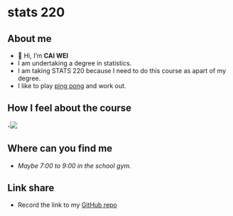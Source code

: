 # stats 220

## **About me**
- 👋 Hi, I’m **CAI WEI**
- I am undertaking a degree in statistics.
- I am taking STATS 220 because I need to do this course as apart of my degree.
- I like to play [ping pong](https://pic.616pic.com/ys_bnew_img/00/46/31/qPZyx0vKgJ.jpg) and work out.
  
## How I feel about the course
-![](https://th.bing.com/th/id/OIP.R8FkD5ObP15RURLiHCtXuAHaE8?w=294&h=196&c=7&r=0&o=5&dpr=1.3&pid=1.7)

## Where can you find me
- _Maybe 7:00 to 9:00 in the school gym._

## Link share
- Record the link to my [GitHub repo](https://github.com/annafergusson/WCAI371)
<!---
WCAI371/WCAI371 is a ✨ special ✨ repository because its `README.md` (this file) appears on your GitHub profile.
You can click the Preview link to take a look at your changes.
--->

